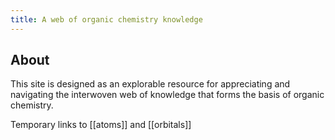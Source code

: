 ```yaml
---
title: A web of organic chemistry knowledge
---
```

## About
This site is designed as an explorable resource for appreciating and navigating the interwoven web of knowledge that forms the basis of organic chemistry.

Temporary links to [[atoms]] and [[orbitals]]

